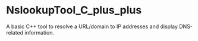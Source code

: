 # NslookupTool_C_plus_plus
A basic C++ tool to resolve a URL/domain to IP addresses and display DNS-related information.
